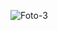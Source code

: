 ![Foto-3](https://github.com/AlessioErre/DuTube/assets/125505541/206fee49-b5b0-4f27-b57a-e11154760688)
